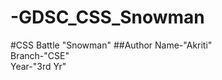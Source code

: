 # -GDSC_CSS_Snowman
#CSS Battle
"Snowman"
##Author
Name-"Akriti"<br>
Branch-"CSE"<br>
Year-"3rd Yr"
